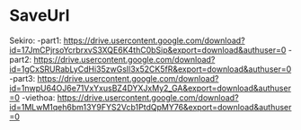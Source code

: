 # SaveUrl
Sekiro:
-part1: https://drive.usercontent.google.com/download?id=17JmCPjrsoYcrbrxvS3XQE6K4thC0bSip&export=download&authuser=0
-part2: https://drive.usercontent.google.com/download?id=1gCxSRURabLyCdHi35zwGsIl3x52CK5fR&export=download&authuser=0
-part3: https://drive.usercontent.google.com/download?id=1nwpU64OJ6e71VxYxusBZ4DYXJxMy2_GA&export=download&authuser=0
-viethoa: https://drive.usercontent.google.com/download?id=1MLwM1qeh6bm13Y9FYS2Vcb1PtdQpMY76&export=download&authuser=0
  
